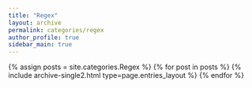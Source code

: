 ```yaml
---
title: "Regex"
layout: archive
permalink: categories/regex
author_profile: true
sidebar_main: true
---
```


{% assign posts = site.categories.Regex %}
{% for post in posts %} {% include archive-single2.html type=page.entries_layout %} {% endfor %}
